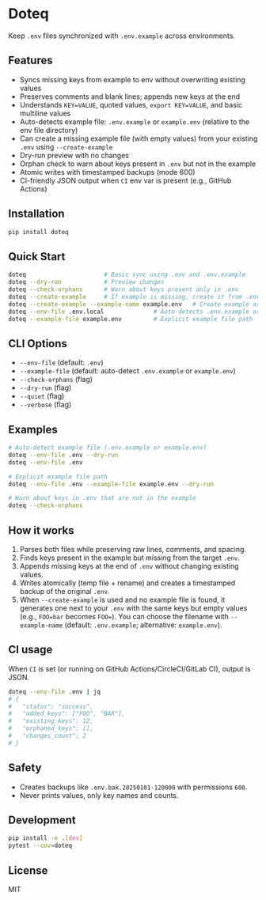 # Doteq

Keep `.env` files synchronized with `.env.example` across environments.

## Features

- Syncs missing keys from example to env without overwriting existing values
- Preserves comments and blank lines; appends new keys at the end
- Understands `KEY=VALUE`, quoted values, `export KEY=VALUE`, and basic multiline values
- Auto-detects example file: `.env.example` or `example.env` (relative to the env file directory)
- Can create a missing example file (with empty values) from your existing `.env` using `--create-example`
- Dry-run preview with no changes
- Orphan check to warn about keys present in `.env` but not in the example
- Atomic writes with timestamped backups (mode 600)
- CI-friendly JSON output when `CI` env var is present (e.g., GitHub Actions)

## Installation

```bash
pip install doteq
```

## Quick Start

```bash
doteq                      # Basic sync using .env and .env.example
doteq --dry-run            # Preview changes
doteq --check-orphans      # Warn about keys present only in .env
doteq --create-example     # If example is missing, create it from .env keys (empty values)
doteq --create-example --example-name example.env   # Create example as example.env instead of .env.example
doteq --env-file .env.local              # Auto-detects .env.example or example.env
doteq --example-file example.env         # Explicit example file path
```

## CLI Options

- `--env-file` (default: `.env`)
- `--example-file` (default: auto-detect `.env.example` or `example.env`)
- `--check-orphans` (flag)
- `--dry-run` (flag)
- `--quiet` (flag)
- `--verbose` (flag)

## Examples

```bash
# Auto-detect example file (.env.example or example.env)
doteq --env-file .env --dry-run
doteq --env-file .env

# Explicit example file path
doteq --env-file .env --example-file example.env --dry-run

# Warn about keys in .env that are not in the example
doteq --check-orphans
```

## How it works

1. Parses both files while preserving raw lines, comments, and spacing.
2. Finds keys present in the example but missing from the target `.env`.
3. Appends missing keys at the end of `.env` without changing existing values.
4. Writes atomically (temp file + rename) and creates a timestamped backup of the original `.env`.
5. When `--create-example` is used and no example file is found, it generates one next to your `.env` with the same keys but empty values (e.g., `FOO=bar` becomes `FOO=`). You can choose the filename with `--example-name` (default: `.env.example`; alternative: `example.env`).

## CI usage

When `CI` is set (or running on GitHub Actions/CircleCI/GitLab CI), output is JSON.

```bash
doteq --env-file .env | jq
# {
#   "status": "success",
#   "added_keys": ["FOO", "BAR"],
#   "existing_keys": 12,
#   "orphaned_keys": [],
#   "changes_count": 2
# }
```

## Safety

- Creates backups like `.env.bak.20250101-120000` with permissions `600`.
- Never prints values, only key names and counts.

## Development

```bash
pip install -e .[dev]
pytest --cov=doteq
```

## License

MIT

